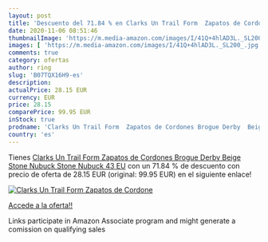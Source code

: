```yaml
---
layout: post
title: 'Descuento del 71.84 % en Clarks Un Trail Form  Zapatos de Cordone'
date: 2020-11-06 08:51:46
thumbnailImage: 'https://m.media-amazon.com/images/I/41Q+4hlAD3L._SL200_.jpg'
images: [ 'https://m.media-amazon.com/images/I/41Q+4hlAD3L._SL200_.jpg' ]
comments: true
category: ofertas
author: ring
slug: 'B07TQX16H9-es'
description:
actualPrice: 28.15 EUR
currency: EUR
price: 28.15
comparePrice: 99.95 EUR
inStock: true
prodname: 'Clarks Un Trail Form  Zapatos de Cordones Brogue Derby  Beige  Stone Nubuck Stone Nubuck   43 EU'
country: 'es'
---
```


Tienes [Clarks Un Trail Form  Zapatos de Cordones Brogue Derby  Beige  Stone Nubuck Stone Nubuck   43 EU](https://www.amazon.es/dp/B07TQX16H9/?tag=tolees-21) con un 71.84 % de descuento con precio de oferta de 28.15 EUR (original: 99.95 EUR) en el siguiente enlace!

[![Clarks Un Trail Form  Zapatos de Cordone](https://m.media-amazon.com/images/I/41Q+4hlAD3L._SL200_.jpg)](https://www.amazon.es/dp/B07TQX16H9/?tag=tolees-21)

[Accede a la oferta!!](https://www.amazon.es/dp/B07TQX16H9/?tag=tolees-21)

Links participate in Amazon Associate program and might generate a comission on qualifying sales



